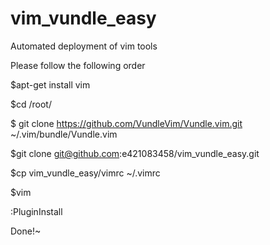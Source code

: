 # vim_vundle_easy
Automated deployment of vim tools

Please follow the following order

$apt-get install vim

$cd /root/

$ git clone https://github.com/VundleVim/Vundle.vim.git ~/.vim/bundle/Vundle.vim

$git clone git@github.com:e421083458/vim_vundle_easy.git

$cp vim_vundle_easy/vimrc ~/.vimrc

$vim

:PluginInstall

Done!~
